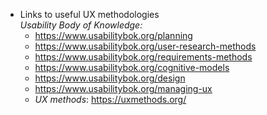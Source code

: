 - Links to useful UX methodologies </br>
    *Usability Body of Knowledge:*
  - https://www.usabilitybok.org/planning
  - https://www.usabilitybok.org/user-research-methods
  - https://www.usabilitybok.org/requirements-methods
  - https://www.usabilitybok.org/cognitive-models
  - https://www.usabilitybok.org/design
  - https://www.usabilitybok.org/managing-ux
  - *UX methods*: https://uxmethods.org/
